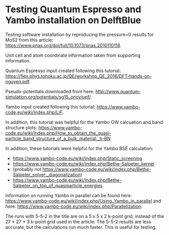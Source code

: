 # Testing Quantum Espresso and Yambo installation on DelftBlue
Testing software installation by reproducing the pressure=0 results for MoS2 from this article: https://www.pnas.org/doi/full/10.1073/pnas.2010110118.

Unit cell and atom coordinate information taken from supporting information.

Quantum Espresso input created following this tutorial: https://flex.phys.tohoku.ac.jp/QE/workshop_QE_2016/DFT-hands-on-nguyen.pdf.

Pseudo-potentials downloaded from here: http://www.quantum-simulation.org/potentials/sg15_oncv/upf/.

Yambo input created following this tutorial: https://www.yambo-code.eu/wiki/index.php/LiF.

In addition, this tutorial was helpful for the Yambo GW  calcuation and band structure plots: https://www.yambo-code.eu/wiki/index.php/How_to_obtain_the_quasi-particle_band_structure_of_a_bulk_material:_h-BN

In addition, these tutorials were helpful for the Yambo BSE calculation:
* https://www.yambo-code.eu/wiki/index.php/Static_screening
* https://www.yambo-code.eu/wiki/index.php/Bethe-Salpeter_kernel
* (probably not https://www.yambo-code.eu/wiki/index.php/Bethe-Salpeter_solver:_diagonalization)
* https://www.yambo-code.eu/wiki/index.php/Bethe-Salpeter_on_top_of_quasiparticle_energies

Information on running Yambo in parallel can be found here: https://www.yambo-code.eu/wiki/index.php/Using_Yambo_in_parallel and here: https://www.yambo-code.eu/wiki/index.php/Parallelization.

The runs with 5-5-2 in the title are on a 5 x 5 x 2 k-point grid, instead of the 27 × 27 × 3 k-point grid used in the article. The 5-5-2 results are less accurate, but the calculations run much faster. This is useful for testing.
